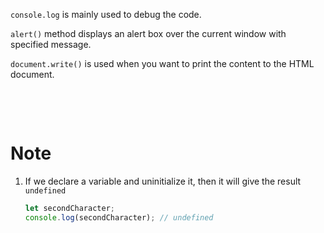 `console.log` is mainly used to debug the code.

`alert()` method displays an alert box over the current window with specified message.

`document.write()` is used when you want to print the content to the HTML document.

&nbsp;

&nbsp;

# Note

1. If we declare a variable and uninitialize it, then it will give the result `undefined`

    ```js
    let secondCharacter;
    console.log(secondCharacter); // undefined
    ```